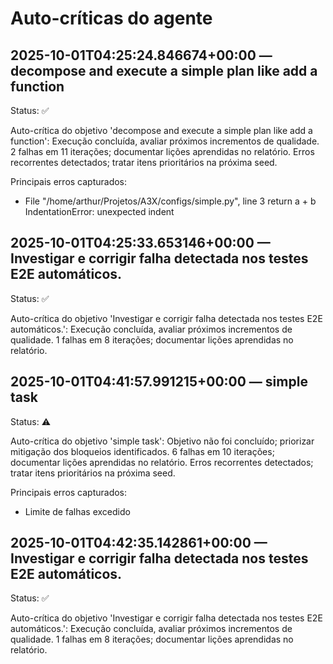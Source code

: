 # Auto-críticas do agente

## 2025-10-01T04:25:24.846674+00:00 — decompose and execute a simple plan like add a function
Status: ✅

Auto-crítica do objetivo 'decompose and execute a simple plan like add a function': Execução concluída, avaliar próximos incrementos de qualidade. 2 falhas em 11 iterações; documentar lições aprendidas no relatório. Erros recorrentes detectados; tratar itens prioritários na próxima seed.

Principais erros capturados:
-   File "/home/arthur/Projetos/A3X/configs/simple.py", line 3
    return a + b
IndentationError: unexpected indent


## 2025-10-01T04:25:33.653146+00:00 — Investigar e corrigir falha detectada nos testes E2E automáticos.
Status: ✅

Auto-crítica do objetivo 'Investigar e corrigir falha detectada nos testes E2E automáticos.': Execução concluída, avaliar próximos incrementos de qualidade. 1 falhas em 8 iterações; documentar lições aprendidas no relatório.

## 2025-10-01T04:41:57.991215+00:00 — simple task
Status: ⚠️

Auto-crítica do objetivo 'simple task': Objetivo não foi concluído; priorizar mitigação dos bloqueios identificados. 6 falhas em 10 iterações; documentar lições aprendidas no relatório. Erros recorrentes detectados; tratar itens prioritários na próxima seed.

Principais erros capturados:
- Limite de falhas excedido

## 2025-10-01T04:42:35.142861+00:00 — Investigar e corrigir falha detectada nos testes E2E automáticos.
Status: ✅

Auto-crítica do objetivo 'Investigar e corrigir falha detectada nos testes E2E automáticos.': Execução concluída, avaliar próximos incrementos de qualidade. 1 falhas em 8 iterações; documentar lições aprendidas no relatório.

